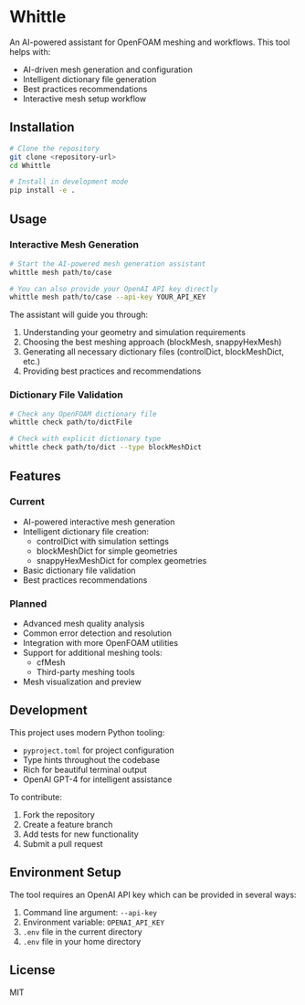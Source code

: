 # Whittle

An AI-powered assistant for OpenFOAM meshing and workflows. This tool helps with:

- AI-driven mesh generation and configuration
- Intelligent dictionary file generation
- Best practices recommendations
- Interactive mesh setup workflow

## Installation

```bash
# Clone the repository
git clone <repository-url>
cd Whittle

# Install in development mode
pip install -e .
```

## Usage

### Interactive Mesh Generation

```bash
# Start the AI-powered mesh generation assistant
whittle mesh path/to/case

# You can also provide your OpenAI API key directly
whittle mesh path/to/case --api-key YOUR_API_KEY
```

The assistant will guide you through:
1. Understanding your geometry and simulation requirements
2. Choosing the best meshing approach (blockMesh, snappyHexMesh)
3. Generating all necessary dictionary files (controlDict, blockMeshDict, etc.)
4. Providing best practices and recommendations

### Dictionary File Validation

```bash
# Check any OpenFOAM dictionary file
whittle check path/to/dictFile

# Check with explicit dictionary type
whittle check path/to/dict --type blockMeshDict
```

## Features

### Current
- AI-powered interactive mesh generation
- Intelligent dictionary file creation:
  - controlDict with simulation settings
  - blockMeshDict for simple geometries
  - snappyHexMeshDict for complex geometries
- Basic dictionary file validation
- Best practices recommendations

### Planned
- Advanced mesh quality analysis
- Common error detection and resolution
- Integration with more OpenFOAM utilities
- Support for additional meshing tools:
  - cfMesh
  - Third-party meshing tools
- Mesh visualization and preview

## Development

This project uses modern Python tooling:
- `pyproject.toml` for project configuration
- Type hints throughout the codebase
- Rich for beautiful terminal output
- OpenAI GPT-4 for intelligent assistance

To contribute:
1. Fork the repository
2. Create a feature branch
3. Add tests for new functionality
4. Submit a pull request

## Environment Setup

The tool requires an OpenAI API key which can be provided in several ways:
1. Command line argument: `--api-key`
2. Environment variable: `OPENAI_API_KEY`
3. `.env` file in the current directory
4. `.env` file in your home directory

## License

MIT
